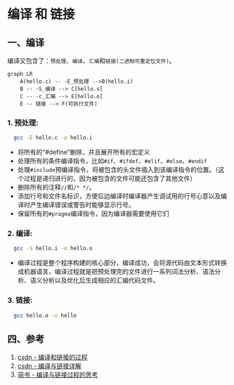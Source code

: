 # 编译 和 链接

## 一、编译
编译又包含了：`预处理`、`编译`、`汇编`和`链接(二进制可重定位文件)`。

```mermaid
graph LR
    A(hello.c) -- -E_预处理 -->B(hello.i)
    B -- -S_编译 --> C[hello.s]
    C -- -c_汇编 --> E[hello.o]
    E -- 链接 --> F(可执行文件)
```

### 1. 预处理:
```sh
  gcc -E hello.c -o hello.i
```
- 将所有的“#define”删除，并且展开所有的宏定义
- 处理所有的条件编译指令，比如`#if`、`#ifdef`、`#elif`、`#else`、`#endif`
- 处理`#include`预编译指令，将被包含的头文件插入到该编译指令的位置。（这个过程是递归进行的，因为被包含的文件可能还包含了其他文件）
- 删除所有的注释`//`和`/* */`。
- 添加行号和文件名标识，方便后边编译时编译器产生调试用的行号心意以及编译时产生编译错误或警告时能够显示行号。
- 保留所有的`#pragma`编译指令，因为编译器需要使用它们

### 2. 编译:
```sh
  gcc -S hello.i -o hello.o
```
- 编译过程是整个程序构建的核心部分，编译成功，会将源代码由文本形式转换成机器语言，编译过程就是把预处理完的文件进行一系列词法分析、语法分析、语义分析以及优化后生成相应的汇编代码文件。

### 3. 链接:
```sh
  gcc hello.o -o hello
```

## 


## 四、参考
1. [csdn - 编译和链接的过程](https://blog.csdn.net/guaiguaihenguai/article/details/81160310)
1. [csdn - 编译与链接详解](https://blog.csdn.net/Gamebot/article/details/78301714)
1. [简书 - 编译与链接过程的思考](https://www.jianshu.com/p/2310b61e687e)